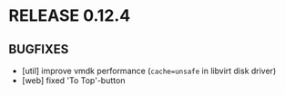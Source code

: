 # RELEASE 0.12.4

## BUGFIXES

* [util] improve vmdk performance (`cache=unsafe` in libvirt disk driver)
* [web] fixed 'To Top'-button



